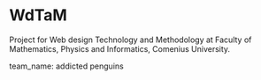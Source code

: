 # WdTaM
Project for Web design Technology and Methodology at Faculty of Mathematics, Physics
and Informatics, Comenius University.

team_name: addicted penguins
